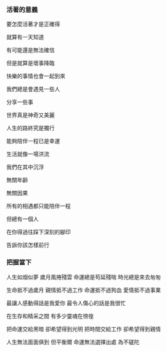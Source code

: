 ### 活著的意義

要怎麼活著才是正確得

就算有一天知道

有可能還是無法確信

但是就算是壞事降臨

快樂的事情也會一起到來

我們總是會遇見一些人

分享一些事

世界真是神奇又美麗

人生的路終究是獨行

能夠陪伴一程已是幸運

生活就像一場洪流

我們在其中沉浮

無關年齡

無關因果

所有的相遇都只能陪伴一程

但總有一個人

在你得過往踩下深刻的腳印

告訴你該怎樣前行


### 把握當下

人生如烟似夢
歲月風捲殘雲
命運總是苟延殘喘
時光總是來去匆匆

生命抵不過歲月
親情抵不過工作
命運抵不過狗血
愛情抵不過事業

最讓人感動得話是我愛你
最令人傷心的話是我很忙

在生存和精采之間
有多少靈魂在徬徨

把命運交給黑暗
卻希望得到光明
把時間交給工作
卻希望得到親情

人生無法面面俱到
但平衡爾
命運無法選擇出處
為不磋陀
